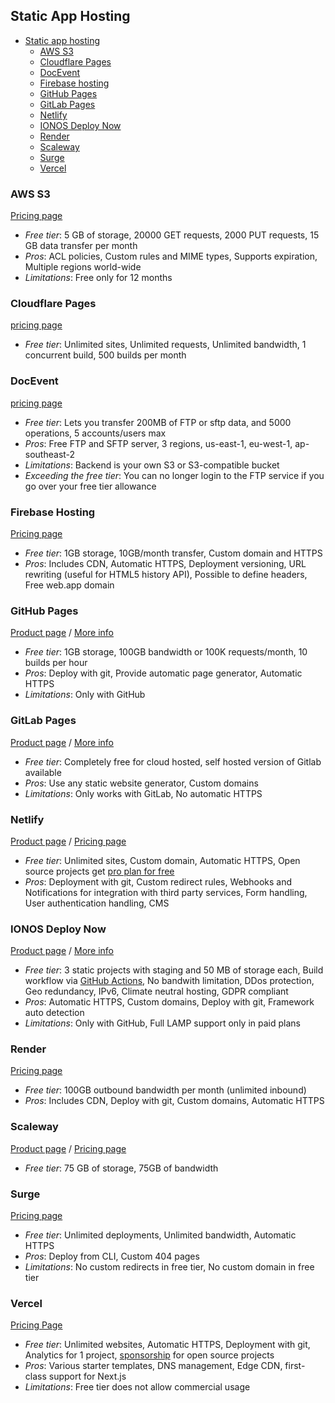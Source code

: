 ## Static App Hosting

<!-- TOC depthfrom:2 -->

- [Static app hosting](#static-app-hosting)
  - [AWS S3](#aws-s3)
  - [Cloudflare Pages](#cloudflare-pages)
  - [DocEvent](#docevent)
  - [Firebase hosting](#firebase-hosting)
  - [GitHub Pages](#github-pages)
  - [GitLab Pages](#gitlab-pages)
  - [Netlify](#netlify)
  - [IONOS Deploy Now](#ionos-deploy-now)
  - [Render](#render)
  - [Scaleway](#scaleway)
  - [Surge](#surge)
  - [Vercel](#vercel)

<!-- /TOC -->

### AWS S3

[Pricing page](https://aws.amazon.com/s3/pricing/)

- *Free tier*: 5 GB of storage, 20000 GET requests, 2000 PUT requests, 15 GB data transfer per month
- *Pros*: ACL policies, Custom rules and MIME types, Supports expiration, Multiple regions world-wide
- *Limitations*: Free only for 12 months

### Cloudflare Pages

[pricing page](https://pages.cloudflare.com)

- *Free tier*: Unlimited sites, Unlimited requests, Unlimited bandwidth, 1 concurrent build, 500 builds per month

### DocEvent

[pricing page](https://docevent.io/pricing/)

- *Free tier*: Lets you transfer 200MB of FTP or sftp data, and 5000 operations, 5 accounts/users max
- *Pros*: Free FTP and SFTP server, 3 regions, us-east-1, eu-west-1, ap-southeast-2
- *Limitations*: Backend is your own S3 or S3-compatible bucket
- *Exceeding the free tier*: You can no longer login to the FTP service if you go over your free tier allowance

### Firebase Hosting

[Pricing page](https://firebase.google.com/pricing/)

- *Free tier*: 1GB storage, 10GB/month transfer, Custom domain and HTTPS
- *Pros*: Includes CDN, Automatic HTTPS, Deployment versioning, URL rewriting (useful for HTML5 history API), Possible to define headers, Free web.app domain

### GitHub Pages

[Product page](https://pages.github.com/) / [More info](https://help.github.com/articles/what-is-github-pages/)

- *Free tier*: 1GB storage, 100GB bandwidth or 100K requests/month, 10 builds per hour
- *Pros*: Deploy with git, Provide automatic page generator, Automatic HTTPS
- *Limitations*: Only with GitHub

### GitLab Pages

[Product page](https://pages.gitlab.io/) / [More info](https://about.gitlab.com/2016/04/07/gitlab-pages-setup/)

- *Free tier*: Completely free for cloud hosted, self hosted version of Gitlab available
- *Pros*: Use any static website generator, Custom domains
- *Limitations*: Only works with GitLab, No automatic HTTPS

### Netlify

[Product page](https://www.netlify.com/features) / [Pricing page](https://www.netlify.com/pricing/)

- *Free tier*: Unlimited sites, Custom domain, Automatic HTTPS, Open source projects get [pro plan for free](https://www.netlify.com/blog/2016/07/28/netlifys-pro-plan-now-free-for-open-source-projects/)
- *Pros*: Deployment with git, Custom redirect rules, Webhooks and Notifications for integration with third party services, Form handling, User authentication handling, CMS

### IONOS Deploy Now

[Product page](https://deploynow.space/) / [More info](https://docs.ionos.space/)

- *Free tier*: 3 static projects with staging and 50 MB of storage each, Build workflow via [GitHub Actions](https://github.com/features/actions), No bandwith limitation, DDos protection, Geo redundancy, IPv6, Climate neutral hosting, GDPR compliant
- *Pros*: Automatic HTTPS, Custom domains, Deploy with git, Framework auto detection
- *Limitations*: Only with GitHub, Full LAMP support only in paid plans

### Render

[Pricing page](https://render.com/pricing)

- *Free tier*: 100GB outbound bandwidth per month (unlimited inbound)
- *Pros*: Includes CDN, Deploy with git, Custom domains, Automatic HTTPS

### Scaleway

[Product page](https://www.scaleway.com/en/object-storage) / [Pricing page](https://www.scaleway.com/en/pricing/#object-storage)

- *Free tier*: 75 GB of storage, 75GB of bandwidth

### Surge

[Pricing page](http://surge.sh/pricing)

- *Free tier*: Unlimited deployments, Unlimited bandwidth, Automatic HTTPS
- *Pros*: Deploy from CLI, Custom 404 pages
- *Limitations*: No custom redirects in free tier, No custom domain in free tier

### Vercel

[Pricing Page](https://vercel.com/pricing)

- *Free tier*: Unlimited websites, Automatic HTTPS, Deployment with git, Analytics for 1 project, [sponsorship](https://vercel.com/support/articles/can-vercel-sponsor-my-open-source-project) for open source projects
- *Pros*: Various starter templates, DNS management, Edge CDN, first-class support for Next.js
- *Limitations*: Free tier does not allow commercial usage
